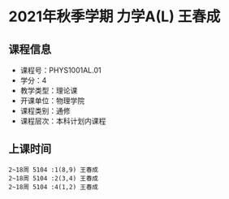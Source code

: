 # 2021年秋季学期 力学A(L) 王春成






## 课程信息

- 课程号：PHYS1001AL.01
- 学分：4
- 教学类型：理论课
- 开课单位：物理学院
- 课程类别：通修
- 课程层次：本科计划内课程

## 上课时间

```
2~18周 5104 :1(8,9) 王春成
2~18周 5104 :2(3,4) 王春成
2~18周 5104 :4(1,2) 王春成
```

